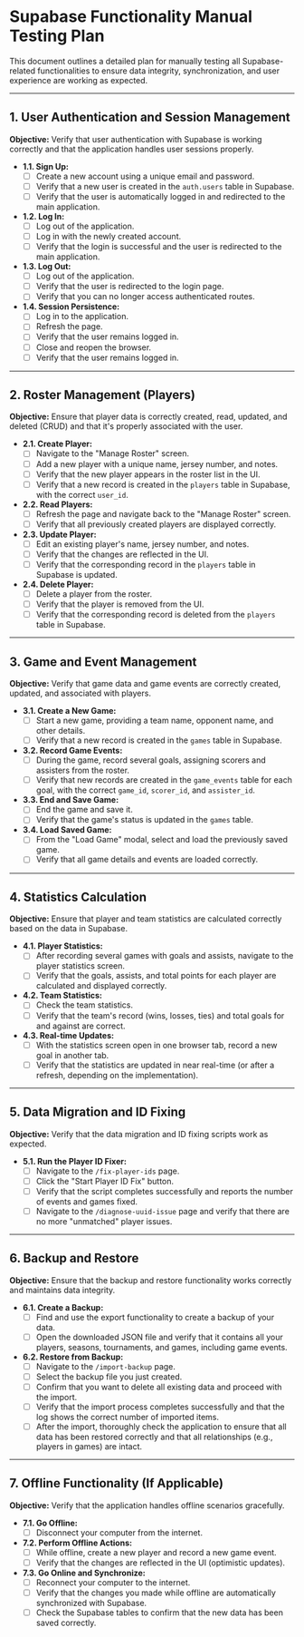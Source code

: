 
# Supabase Functionality Manual Testing Plan

This document outlines a detailed plan for manually testing all Supabase-related functionalities to ensure data integrity, synchronization, and user experience are working as expected.

---

## 1. User Authentication and Session Management

**Objective:** Verify that user authentication with Supabase is working correctly and that the application handles user sessions properly.

*   **1.1. Sign Up:**
    *   [ ] Create a new account using a unique email and password.
    *   [ ] Verify that a new user is created in the `auth.users` table in Supabase.
    *   [ ] Verify that the user is automatically logged in and redirected to the main application.

*   **1.2. Log In:**
    *   [ ] Log out of the application.
    *   [ ] Log in with the newly created account.
    *   [ ] Verify that the login is successful and the user is redirected to the main application.

*   **1.3. Log Out:**
    *   [ ] Log out of the application.
    *   [ ] Verify that the user is redirected to the login page.
    *   [ ] Verify that you can no longer access authenticated routes.

*   **1.4. Session Persistence:**
    *   [ ] Log in to the application.
    *   [ ] Refresh the page.
    *   [ ] Verify that the user remains logged in.
    *   [ ] Close and reopen the browser.
    *   [ ] Verify that the user remains logged in.

---

## 2. Roster Management (Players)

**Objective:** Ensure that player data is correctly created, read, updated, and deleted (CRUD) and that it's properly associated with the user.

*   **2.1. Create Player:**
    *   [ ] Navigate to the "Manage Roster" screen.
    *   [ ] Add a new player with a unique name, jersey number, and notes.
    *   [ ] Verify that the new player appears in the roster list in the UI.
    *   [ ] Verify that a new record is created in the `players` table in Supabase, with the correct `user_id`.

*   **2.2. Read Players:**
    *   [ ] Refresh the page and navigate back to the "Manage Roster" screen.
    *   [ ] Verify that all previously created players are displayed correctly.

*   **2.3. Update Player:**
    *   [ ] Edit an existing player's name, jersey number, and notes.
    *   [ ] Verify that the changes are reflected in the UI.
    *   [ ] Verify that the corresponding record in the `players` table in Supabase is updated.

*   **2.4. Delete Player:**
    *   [ ] Delete a player from the roster.
    *   [ ] Verify that the player is removed from the UI.
    *   [ ] Verify that the corresponding record is deleted from the `players` table in Supabase.

---

## 3. Game and Event Management

**Objective:** Verify that game data and game events are correctly created, updated, and associated with players.

*   **3.1. Create a New Game:**
    *   [ ] Start a new game, providing a team name, opponent name, and other details.
    *   [ ] Verify that a new record is created in the `games` table in Supabase.

*   **3.2. Record Game Events:**
    *   [ ] During the game, record several goals, assigning scorers and assisters from the roster.
    *   [ ] Verify that new records are created in the `game_events` table for each goal, with the correct `game_id`, `scorer_id`, and `assister_id`.

*   **3.3. End and Save Game:**
    *   [ ] End the game and save it.
    *   [ ] Verify that the game's status is updated in the `games` table.

*   **3.4. Load Saved Game:**
    *   [ ] From the "Load Game" modal, select and load the previously saved game.
    *   [ ] Verify that all game details and events are loaded correctly.

---

## 4. Statistics Calculation

**Objective:** Ensure that player and team statistics are calculated correctly based on the data in Supabase.

*   **4.1. Player Statistics:**
    *   [ ] After recording several games with goals and assists, navigate to the player statistics screen.
    *   [ ] Verify that the goals, assists, and total points for each player are calculated and displayed correctly.

*   **4.2. Team Statistics:**
    *   [ ] Check the team statistics.
    *   [ ] Verify that the team's record (wins, losses, ties) and total goals for and against are correct.

*   **4.3. Real-time Updates:**
    *   [ ] With the statistics screen open in one browser tab, record a new goal in another tab.
    *   [ ] Verify that the statistics are updated in near real-time (or after a refresh, depending on the implementation).

---

## 5. Data Migration and ID Fixing

**Objective:** Verify that the data migration and ID fixing scripts work as expected.

*   **5.1. Run the Player ID Fixer:**
    *   [ ] Navigate to the `/fix-player-ids` page.
    *   [ ] Click the "Start Player ID Fix" button.
    *   [ ] Verify that the script completes successfully and reports the number of events and games fixed.
    *   [ ] Navigate to the `/diagnose-uuid-issue` page and verify that there are no more "unmatched" player issues.

---

## 6. Backup and Restore

**Objective:** Ensure that the backup and restore functionality works correctly and maintains data integrity.

*   **6.1. Create a Backup:**
    *   [ ] Find and use the export functionality to create a backup of your data.
    *   [ ] Open the downloaded JSON file and verify that it contains all your players, seasons, tournaments, and games, including game events.

*   **6.2. Restore from Backup:**
    *   [ ] Navigate to the `/import-backup` page.
    *   [ ] Select the backup file you just created.
    *   [ ] Confirm that you want to delete all existing data and proceed with the import.
    *   [ ] Verify that the import process completes successfully and that the log shows the correct number of imported items.
    *   [ ] After the import, thoroughly check the application to ensure that all data has been restored correctly and that all relationships (e.g., players in games) are intact.

---

## 7. Offline Functionality (If Applicable)

**Objective:** Verify that the application handles offline scenarios gracefully.

*   **7.1. Go Offline:**
    *   [ ] Disconnect your computer from the internet.

*   **7.2. Perform Offline Actions:**
    *   [ ] While offline, create a new player and record a new game event.
    *   [ ] Verify that the changes are reflected in the UI (optimistic updates).

*   **7.3. Go Online and Synchronize:**
    *   [ ] Reconnect your computer to the internet.
    *   [ ] Verify that the changes you made while offline are automatically synchronized with Supabase.
    *   [ ] Check the Supabase tables to confirm that the new data has been saved correctly. 